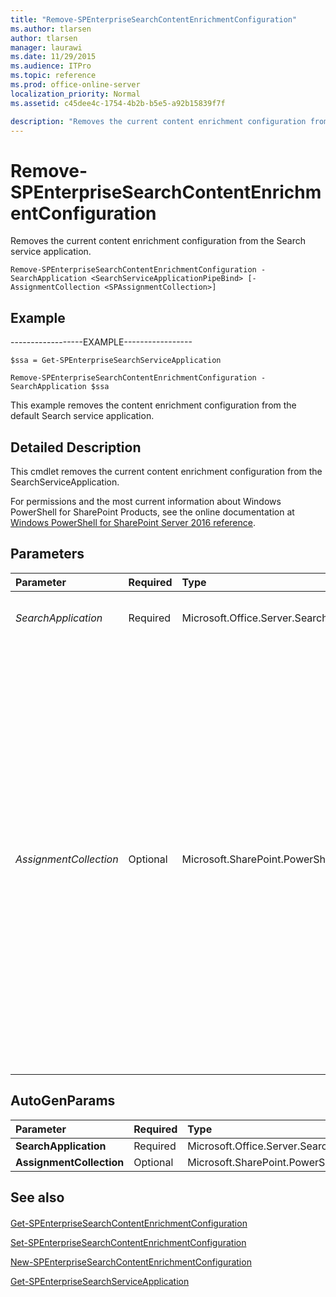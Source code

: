 ```yaml
---
title: "Remove-SPEnterpriseSearchContentEnrichmentConfiguration"
ms.author: tlarsen
author: tlarsen
manager: laurawi
ms.date: 11/29/2015
ms.audience: ITPro
ms.topic: reference
ms.prod: office-online-server
localization_priority: Normal
ms.assetid: c45dee4c-1754-4b2b-b5e5-a92b15839f7f

description: "Removes the current content enrichment configuration from the Search service application."
---
```


# Remove-SPEnterpriseSearchContentEnrichmentConfiguration

Removes the current content enrichment configuration from the Search service application.
  
```
Remove-SPEnterpriseSearchContentEnrichmentConfiguration -SearchApplication <SearchServiceApplicationPipeBind> [-AssignmentCollection <SPAssignmentCollection>]

```

## Example

------------------EXAMPLE-----------------
  
```
$ssa = Get-SPEnterpriseSearchServiceApplication

```

```
Remove-SPEnterpriseSearchContentEnrichmentConfiguration -SearchApplication $ssa
```

This example removes the content enrichment configuration from the default Search service application.
  
## Detailed Description

This cmdlet removes the current content enrichment configuration from the SearchServiceApplication.
  
For permissions and the most current information about Windows PowerShell for SharePoint Products, see the online documentation at [Windows PowerShell for SharePoint Server 2016 reference](https://go.microsoft.com/fwlink/p/?LinkId=671715). 
  
## Parameters

|**Parameter**|**Required**|**Type**|**Description**|
|:-----|:-----|:-----|:-----|
| _SearchApplication_ <br/> |Required  <br/> |Microsoft.Office.Server.Search.Cmdlet.SearchServiceApplicationPipeBind  <br/> |Specifies the **SearchServiceApplication** that contains content enrichment configuration.  <br/> |
| _AssignmentCollection_ <br/> |Optional  <br/> |Microsoft.SharePoint.PowerShell.SPAssignmentCollection  <br/> |Manages objects for the purpose of proper disposal. Use of objects, such as **SPWeb** or **SPSite**, can use large amounts of memory and use of these objects in Windows PowerShell scripts requires proper memory management. Using the **SPAssignment** object, you can assign objects to a variable and dispose of the objects after they are needed to free up memory. When **SPWeb**, **SPSite**, or **SPSiteAdministration** objects are used, the objects are automatically disposed of if an assignment collection or the **Global** parameter is not used.  <br/> > [!NOTE]> When the **Global** parameter is used, all objects are contained in the global store. If objects are not immediately used, or disposed of by using the **Stop-SPAssignment** command, an out-of-memory scenario can occur.           |
   
## AutoGenParams

|**Parameter**|**Required**|**Type**|**Description**|
|:-----|:-----|:-----|:-----|
|**SearchApplication** <br/> |Required  <br/> |Microsoft.Office.Server.Search.Cmdlet.SearchServiceApplicationPipeBind  <br/> ||
|**AssignmentCollection** <br/> |Optional  <br/> |Microsoft.SharePoint.PowerShell.SPAssignmentCollection  <br/> ||
   
## See also

#### 

[Get-SPEnterpriseSearchContentEnrichmentConfiguration](get-spenterprisesearchcontentenrichmentconfiguration.md)
  
[Set-SPEnterpriseSearchContentEnrichmentConfiguration](set-spenterprisesearchcontentenrichmentconfiguration.md)
  
[New-SPEnterpriseSearchContentEnrichmentConfiguration](new-spenterprisesearchcontentenrichmentconfiguration.md)
  
[Get-SPEnterpriseSearchServiceApplication](get-spenterprisesearchserviceapplication.md)

